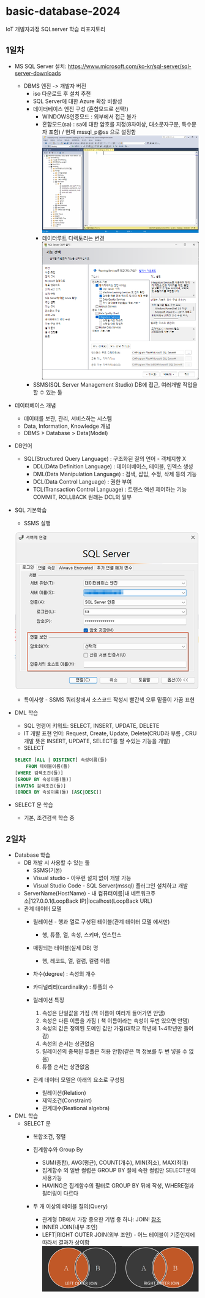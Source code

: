 # basic-database-2024
IoT 개발자과정 SQLserver 학습 리포지토리

## 1일차
- MS SQL Server 설치: https://www.microsoft.com/ko-kr/sql-server/sql-server-downloads
    - DBMS 엔진 -> 개발자 버전
        - iso 다운로드 후 설치 추천
        - SQL Server에 대한 Azure 확장 비활성
        - 데이터베이스 엔진 구성 (혼합모드로 선택!)
            - WINDOWS인증모드 : 외부에서 접근 불가 
            - 혼합모드(sa) : sa에 대한 암호를 지정(8자이상, 대소문자구분, 특수문자 포함) / 현재 mssql_p@ss 으로 설정함
            ![서버 연결](https://raw.githubusercontent.com/yongseok2312/basic-database-2024/main/images/db003.png)
            - 데이터루트 디렉토리는 변경
    ![개발툴 설치](https://raw.githubusercontent.com/yongseok2312/basic-database-2024/main/images/db001.png)
        - SSMS(SQL Server Management Studio) DB에 접근, 여러개발 작업을 할 수 있는 툴

- 데이터베이스 개념
    - 데이터를 보관, 관리, 서비스하는 시스템
    - Data, Information, Knowledge 개념
    - DBMS > Database > Data(Model)

- DB언어 
    - SQL(Structured Query Language) : 구조화된 질의 언어 - 객체지향 X
        - DDL(DAta Definition Language) : 데이터베이스, 테이블, 인덱스 생성
        - DML(Data Manipulation Language) : 검색, 삽입, 수정, 삭제 등의 기능
        - DCL(Data Control Language) : 권한 부여
        - TCL(Transaction Control Language) : 트랜스 액션 제어하는 기능 COMMIT, ROLLBACK 원래는 DCL의 일부

- SQL 기본학습
    - SSMS 실행

    ![SSMS로그인](https://raw.githubusercontent.com/yongseok2312/basic-database-2024/main/images/db002.png)

    - 특이사항 - SSMS 쿼리창에서 소스코드 작성시 빨간색 오류 밑줄이 가끔 표현

- DML 학습
    - SQL 명령어 키워드: SELECT, INSERT, UPDATE, DELETE
    - IT 개발 표현 언어: Request, Create, Update, Delete(CRUD라 부름 , CRU 개발 뜻은 INSERT, UPDATE, SELECT를 할 수있는 기능을 개발)
    - SELECT
    ```sql
    SELECT [ALL | DISTINCT] 속성이름(들)
        FROM 테이블이름(들)
    [WHERE 검색조건(들)]
    [GROUP BY 속성이름(들)]
    [HAVING 검색조건(들)]
    [ORDER BY 속성이름(들) [ASC|DESC]]
    ```

- SELECT 문 학습
    - 기본, 조건검색 학습 중

## 2일차
- Database 학습
    - DB 개발 시 사용할 수 있는 툴
        - SSMS(기본)
        - Visual studio - 아무런 설치 없이 개발 가능
        - Visual Studio Code - SQL Server(mssql) 플러그인 설치하고 개발
    - ServerName(HostName) - 내 컴퓨터이름|내 네트워크주소|127.0.0.1(LoopBack IP)|localhost(LoopBack URL)
    - 관계 데이터 모델
        - 릴레이션 - 행과 열로 구성된 테이블(관계 데이터 모델 에서만)
            - 행, 튜플, 열, 속성, 스키마, 인스턴스
        - 매핑되는 테이블(실제 DB) 명
            - 행, 레코드, 열, 컬럼, 컬럼 이름
        - 차수(degree) : 속성의 개수
        - 카디널리티(cardinality) : 튜플의 수

        - 릴레이션 특징
            1. 속성은 단일값을 가짐 (책 이름이 여러개 들어가면 안댐)
            2. 속성은 다른 이름을 가짐 ( 책 이름이라는 속성이 두번 있으면 안댐)
            3. 속성의 값은 정의된 도메인 값만 가짐(대학교 학년에 1~4학년만 들어감)
            4. 속성의 순서는 상관없음
            5. 릴레이션의 중복된 튜플은 허용 안함(같은 책 정보를 두 번 넣을 수 없음)
            6. 튜플 순서는 상관없음

        - 관계 데이터 모델은 아래의 요소로 구성됨
            - 릴레이션(Relation)
            - 제약조건(Constraint)
            - 관계대수(Reational algebra)
- DML 학습
    - SELECT 문
        - 복합조건, 정렬
        - 집계함수와 Group By
            - SUM(종합), AVG(평균), COUNT(개수), MIN(최소), MAX(최대)
            - 집계함수 외 일반 컬럼은 GROUP BY 절에 속한 컬럼만 SELECT문에 사용가능
            - HAVING은 집계함수의 필터로 GROUP BY 뒤에 작성, WHERE절과 필터링이 다르다

        - 두 개 이상의 테이블 질의(Query)
            - 관계형 DB에서 가장 중요한 기법 중 하나: JOIN! [참조](https://hongong.hanbit.co.kr/sql-%EA%B8%B0%EB%B3%B8-%EB%AC%B8%EB%B2%95-joininner-outer-cross-self-join/)
            - INNER JOIN(내부 조인)
            - LEFT|RIGHT OUTER JOIN(외부 조인) - 어느 테이블이 기준인지에 따라서 결과가 상이함
            ![외부조인](https://raw.githubusercontent.com/yongseok2312/basic-database-2024/main/images/db004.png)
